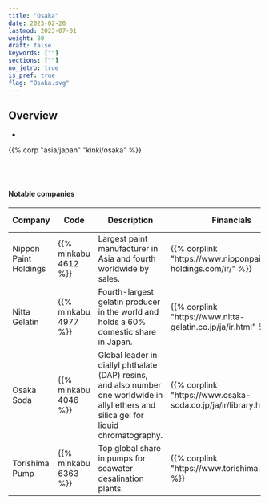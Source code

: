 ```yaml
---
title: "Osaka"
date: 2023-02-26
lastmod: 2023-07-01
weight: 80
draft: false
keywords: [""]
sections: [""]
no_jetro: true
is_pref: true
flag: "Osaka.svg"
---
```



<div class="main-desciption country-description">
    <h2 class="section-title">Overview</h2>
    <ul class="rule-list">
        <li></li>
    </ul>
    {{% corp "asia/japan" "kinki/osaka" %}}
</div>

<div class="container-corp mt-5" id="corp-desc" style="padding-top:50px">
    <h4 class="mb-4">Notable companies</h4>
    <table class="table table-striped table-bordered">
        <thead class="table-light">
            <tr>
                <th scope="col" class="col-width-2">Company</th>
                <th scope="col" class="col-width-1">Code</th>
                <th scope="col" class="col-width-7">Description</th>
                <th scope="col" class="col-width-05">Financials</th>
                <th scope="col" class="col-width-05">Dividend history</th>
            </tr>
        </thead>
        <tbody class="corp-desc">
            <tr>
                <td>Nippon Paint Holdings</td>
                <td>{{% minkabu 4612 %}}</td>
                <td>Largest paint manufacturer in Asia and fourth worldwide by sales.</td>
                <td>{{% corplink "https://www.nipponpaint-holdings.com/ir/" %}}</td>
                <td>{{% dividend "tokyo" "4612" %}}</td>
            </tr>
            <tr>
                <td>Nitta Gelatin</td>
                <td>{{% minkabu 4977 %}}</td>
                <td>Fourth-largest gelatin producer in the world and holds a 60% domestic share in Japan.</td>
                <td>{{% corplink "https://www.nitta-gelatin.co.jp/ja/ir.html" %}}</td>
                <td>{{% dividend "tokyo" "4977" %}}</td>
            </tr>
            <tr>
                <td>Osaka Soda</td>
                <td>{{% minkabu 4046 %}}</td>
                <td>Global leader in diallyl phthalate (DAP) resins, and also number one worldwide in allyl ethers and silica gel for liquid chromatography.</td>
                <td>{{% corplink "https://www.osaka-soda.co.jp/ja/ir/library.html" %}}</td>
                <td>{{% dividend "tokyo" "4046" %}}</td>
            </tr>
            <tr>
                <td>Torishima Pump</td>
                <td>{{% minkabu 6363 %}}</td>
                <td>Top global share in pumps for seawater desalination plants.</td>
                <td>{{% corplink "https://www.torishima.co.jp/ir/" %}}</td>
                <td>{{% dividend "tokyo" "6363" %}}</td>
            </tr>
        </tbody>
    </table>
</div>

